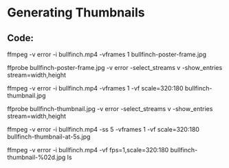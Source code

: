 # Generating Thumbnails






## Code:
ffmpeg -v error -i bullfinch.mp4 -vframes 1 bullfinch-poster-frame.jpg

ffprobe bullfinch-poster-frame.jpg -v error -select_streams v -show_entries stream=width,height

ffmpeg -v error -i bullfinch.mp4 -vframes 1 -vf scale=320:180 bullfinch-thumbnail.jpg

ffprobe bullfinch-thumbnail.jpg -v error -select_streams v -show_entries stream=width,height

ffmpeg -v error -i bullfinch.mp4 -ss 5 -vframes 1 -vf scale=320:180 bullfinch-thumbnail-at-5s.jpg

ffmpeg -v error -i bullfinch.mp4 -vf fps=1,scale=320:180 bullfinch-thumbnail-%02d.jpg
ls